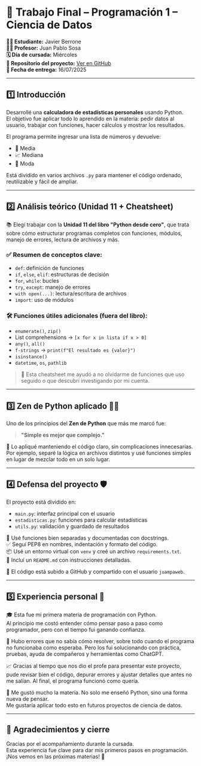 # 🧾 Trabajo Final – Programación 1 – Ciencia de Datos  
**👨‍🎓 Estudiante:** Javier Berrone  
**👨‍🏫 Profesor:** Juan Pablo Sosa  
**🗓 Día de cursada:** Miércoles  
**🔗 Repositorio del proyecto:** [Ver en GitHub](https://github.com/javi2481/calculadora-estadisticas)  
**📅 Fecha de entrega:** 16/07/2025  

---

## 1️⃣ Introducción

Desarrollé una **calculadora de estadísticas personales** usando Python.  
El objetivo fue aplicar todo lo aprendido en la materia: pedir datos al usuario, trabajar con funciones, hacer cálculos y mostrar los resultados.

El programa permite ingresar una lista de números y devuelve:
- 🧮 Media  
- 📈 Mediana  
- 🎯 Moda  

Está dividido en varios archivos `.py` para mantener el código ordenado, reutilizable y fácil de ampliar.

---

## 2️⃣ Análisis teórico (Unidad 11 + Cheatsheet)

📚 Elegí trabajar con la **Unidad 11 del libro "Python desde cero"**, que trata sobre cómo estructurar programas completos con funciones, módulos, manejo de errores, lectura de archivos y más.

### ✅ Resumen de conceptos clave:

- `def`: definición de funciones  
- `if`, `else`, `elif`: estructuras de decisión  
- `for`, `while`: bucles  
- `try`, `except`: manejo de errores  
- `with open(...)`: lectura/escritura de archivos  
- `import`: uso de módulos

### 🛠 Funciones útiles adicionales (fuera del libro):

- `enumerate()`, `zip()`  
- List comprehensions → `[x for x in lista if x > 0]`  
- `any()`, `all()`  
- `f-strings` → `print(f"El resultado es {valor}")`  
- `isinstance()`  
- `datetime`, `os`, `pathlib`  

> 🧠 Esta cheatsheet me ayudó a no olvidarme de funciones que uso seguido o que descubrí investigando por mi cuenta.

---

## 3️⃣ Zen de Python aplicado 🧘‍♂️

Uno de los principios del **Zen de Python** que más me marcó fue:

> **"Simple es mejor que complejo."**

🧩 Lo apliqué manteniendo el código claro, sin complicaciones innecesarias.  
Por ejemplo, separé la lógica en archivos distintos y usé funciones simples en lugar de mezclar todo en un solo lugar.

---

## 4️⃣ Defensa del proyecto 🛡️

El proyecto está dividido en:

- `main.py`: interfaz principal con el usuario  
- `estadisticas.py`: funciones para calcular estadísticas  
- `utils.py`: validación y guardado de resultados

💬 Usé funciones bien separadas y documentadas con docstrings.  
✅ Seguí PEP8 en nombres, indentación y formato del código.  
📦 Usé un entorno virtual con `venv` y creé un archivo `requirements.txt`.  
📄 Incluí un `README.md` con instrucciones detalladas.

🔗 El código está subido a GitHub y compartido con el usuario `juampaweb`.

---

## 5️⃣ Experiencia personal 💭

🎓 Esta fue mi primera materia de programación con Python.  
Al principio me costó entender cómo pensar paso a paso como programador, pero con el tiempo fui ganando confianza.

🤯 Hubo errores que no sabía cómo resolver, sobre todo cuando el programa no funcionaba como esperaba. Pero los fui solucionando con práctica, pruebas, ayuda de compañeros y herramientas como ChatGPT.

📈 Gracias al tiempo que nos dio el profe para presentar este proyecto, pude revisar bien el código, depurar errores y ajustar detalles que antes no me salían. Al final, el programa funcionó como quería.

💬 Me gustó mucho la materia. No solo me enseñó Python, sino una forma nueva de pensar.  
Me gustaría aplicar todo esto en futuros proyectos de ciencia de datos.

---

## 🙌 Agradecimientos y cierre

Gracias por el acompañamiento durante la cursada.  
Esta experiencia fue clave para dar mis primeros pasos en programación.  
¡Nos vemos en las próximas materias! 🚀
